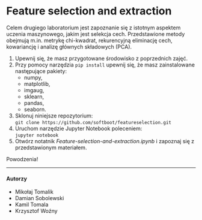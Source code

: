 # Feature selection and extraction

Celem drugiego laboratorium jest zapoznanie się z istotnym aspektem uczenia maszynowego, jakim jest selekcja cech. Przedstawione metody obejmują m.in. metrykę chi-kwadrat, rekurencyjną eliminację cech, kowariancję i analizę głównych składowych (PCA).

1. Upewnij się, że masz przygotowane środowisko z poprzednich zajęć.
2. Przy pomocy narzędzia `pip install` upewnij się, że masz zainstalowane następujące pakiety:
   * numpy,
   * matplotlib,
   * imgaug,
   * sklearn,
   * pandas,
   * seaborn.
3. Sklonuj niniejsze repozytorium:<br/>`git clone https://github.com/softboot/featureselection.git`
4. Uruchom narzędzie Jupyter Notebook poleceniem:<br/>`jupyter notebook`
5. Otwórz notatnik *Feature-selection-and-extraction.ipynb* i zapoznaj się z przedstawionym materiałem.

Powodzenia!

---

#### Autorzy
* Mikołaj Tomalik
* Damian Sobolewski
* Kamil Tomala
* Krzysztof Woźny

